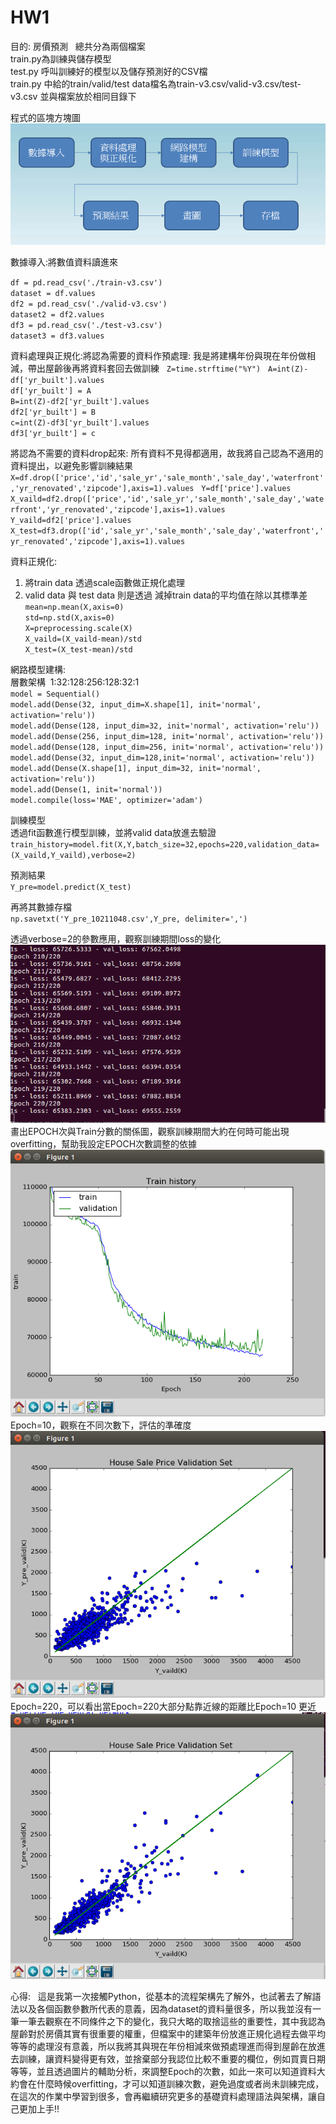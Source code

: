 # HW1  
目的: 房價預測  
總共分為兩個檔案  
train.py為訓練與儲存模型  
test.py 呼叫訓練好的模型以及儲存預測好的CSV檔  
train.py 中給的train/valid/test data檔名為train-v3.csv/valid-v3.csv/test-v3.csv 並與檔案放於相同目錄下  

程式的區塊方塊圖  
![image](https://github.com/105368504LEEBIFAN/HW1/blob/master/5.PNG)  

數據導入:將數值資料讀進來

`df = pd.read_csv('./train-v3.csv')`  
`dataset = df.values`  
`df2 = pd.read_csv('./valid-v3.csv')`  
`dataset2 = df2.values`  
`df3 = pd.read_csv('./test-v3.csv')`  
`dataset3 = df3.values`       

資料處理與正規化:將認為需要的資料作預處理: 我是將建構年份與現在年份做相減，帶出屋齡後再將資料套回去做訓練  
`Z=time.strftime("%Y")`  
`A=int(Z)-df['yr_built'].values`  
`df['yr_built'] = A`  
`B=int(Z)-df2['yr_built'].values`  
`df2['yr_built'] = B`  
`c=int(Z)-df3['yr_built'].values`  
`df3['yr_built'] = c`  

將認為不需要的資料drop起來: 所有資料不見得都適用，故我將自己認為不適用的資料提出，以避免影響訓練結果  
`X=df.drop(['price','id','sale_yr','sale_month','sale_day','waterfront','yr_renovated','zipcode'],axis=1).values`   
`Y=df['price'].values`  
`X_vaild=df2.drop(['price','id','sale_yr','sale_month','sale_day','waterfront','yr_renovated','zipcode'],axis=1).values` `Y_vaild=df2['price'].values`  
`X_test=df3.drop(['id','sale_yr','sale_month','sale_day','waterfront','yr_renovated','zipcode'],axis=1).values`     

資料正規化:   
1. 將train data 透過scale函數做正規化處理  
2. valid data 與 test data 則是透過 減掉train data的平均值在除以其標準差  
`mean=np.mean(X,axis=0)`  
`std=np.std(X,axis=0)`  
`X=preprocessing.scale(X)`  
`X_vaild=(X_vaild-mean)/std`  
`X_test=(X_test-mean)/std`  

網路模型建構:   
層數架構  1:32:128:256:128:32:1  
`model = Sequential()`  
`model.add(Dense(32, input_dim=X.shape[1], init='normal', activation='relu'))`  
`model.add(Dense(128, input_dim=32, init='normal', activation='relu'))`  
`model.add(Dense(256, input_dim=128, init='normal', activation='relu'))`  
`model.add(Dense(128, input_dim=256, init='normal', activation='relu'))`  
`model.add(Dense(32, input_dim=128,init='normal', activation='relu'))`  
`model.add(Dense(X.shape[1], input_dim=32, init='normal', activation='relu'))`  
`model.add(Dense(1, init='normal'))`  
`model.compile(loss='MAE', optimizer='adam')`  

訓練模型  
透過fit函數進行模型訓練，並將valid data放進去驗證  
`train_history=model.fit(X,Y,batch_size=32,epochs=220,validation_data=(X_vaild,Y_vaild),verbose=2)`  

預測結果  
`Y_pre=model.predict(X_test)`  

再將其數據存檔  
`np.savetxt('Y_pre_10211048.csv',Y_pre, delimiter=',')`   

透過verbose=2的參數應用，觀察訓練期間loss的變化  
![image](https://raw.githubusercontent.com/105368504LEEBIFAN/HW1/2bc278740c4b65535b3369cb2fcdfbddff51bd3d/1.PNG)  
畫出EPOCH次與Train分數的關係圖，觀察訓練期間大約在何時可能出現overfitting，幫助我設定EPOCH次數調整的依據  
![image](https://raw.githubusercontent.com/105368504LEEBIFAN/HW1/2bc278740c4b65535b3369cb2fcdfbddff51bd3d/22.PNG)  
Epoch=10，觀察在不同次數下，評估的準確度  
![image](https://raw.githubusercontent.com/105368504LEEBIFAN/HW1/2bc278740c4b65535b3369cb2fcdfbddff51bd3d/3.PNG)  
Epoch=220，可以看出當Epoch=220大部分點靠近線的距離比Epoch=10 更近  
![image](https://raw.githubusercontent.com/105368504LEEBIFAN/HW1/2bc278740c4b65535b3369cb2fcdfbddff51bd3d/4.PNG)

心得:  
這是我第一次接觸Python，從基本的流程架構先了解外，也試著去了解語法以及各個函數參數所代表的意義，因為dataset的資料量很多，所以我並沒有一筆一筆去觀察在不同條件之下的變化，我只大略的取捨這些的重要性，其中我認為屋齡對於房價其實有很重要的權重，但檔案中的建築年份放進正規化過程去做平均等等的處理沒有意義，所以我將其與現在年份相減來做預處理進而得到屋齡在放進去訓練，讓資料變得更有效，並捨棄部分我認位比較不重要的欄位，例如買賣日期等等，並且透過圖片的輔助分析，來調整Epoch的次數，如此一來可以知道資料大約會在什麼時候overfitting，才可以知道訓練次數，避免過度或者尚未訓練完成，在這次的作業中學習到很多，會再繼續研究更多的基礎資料處理語法與架構，讓自己更加上手!!</br>          





